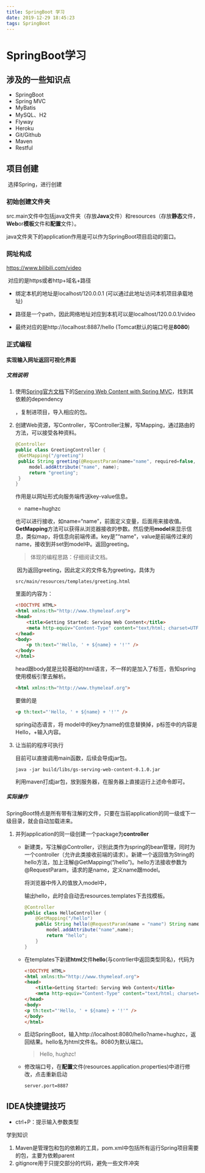 ```yaml
---
title: SpringBoot 学习
date: 2019-12-29 18:45:23
tags: SpringBoot
---
```


# SpringBoot学习

## 涉及的一些知识点

- SpringBoot
- Spring MVC
- MyBatis
- MySQL、H2
- Flyway
- Heroku
- Git/Github
- Maven
- Restful

## 项目创建

​	选择Spring，进行创建

### 初始创建文件夹

​	src.main文件中包括java文件夹（存放**Java**文件）和resources（存放**静态**文件，**Web**or**模板**文件和**配置**文件）。

​	java文件夹下的application作用是可以作为SpringBoot项目启动的窗口。

### 网址构成

https://www.bilibili.com/video

​	对应的是https或者http+域名+路径

- 绑定本机的地址是localhost/120.0.0.1  (可以通过此地址访问本机项目承载地址)

- 路径是一个path，因此网络地址对应到本机可以是localhost/120.0.0.1/video
- 最终对应的是http://localhost:8887/hello  (Tomcat默认的端口号是**8080**)

### 正式编程

#### 实现输入网址返回可视化界面

##### 文档说明

1. 使用[Spring官方文档](https://spring.io/guides)下的[Serving Web Content with Spring MVC](https://spring.io/guides/gs/serving-web-content/)，找到其依赖的dependency

   ，复制进项目，导入相应的包。

2. 创建Web资源，写Controller，写Controller注解，写Mapping，通过路由的方法，可以接受各种资料。

   ~~~java
   @Controller
   public class GreetingController {
   	@GetMapping("/greeting")
   	public String greeting(@RequestParam(name="name", required=false, defaultValue="World") String name, Model model) {
   		model.addAttribute("name", name);
   		return "greeting";
   	}
   }
   ~~~

   作用是以网址形式向服务端传送key-value信息。

   - name=hughzc

   也可以进行接收，如name=“name”，前面定义变量，后面用来接收值。**GetMapping**方法可以获得从浏览器接收的参数。然后使用**model**来显示信息，类似map，将信息向前端传递。key是”“name”，value是前端传过来的name，接收到并set到model中。返回greeting。

   > 体现的编程思路：仔细阅读文档。

   ​	因为返回greeting，因此定义的文件名为greeting，具体为

   ~~~
   src/main/resources/templates/greeting.html
   ~~~

   里面的内容为：

   ~~~html
   <!DOCTYPE HTML>
   <html xmlns:th="http://www.thymeleaf.org">
   <head>
       <title>Getting Started: Serving Web Content</title>
       <meta http-equiv="Content-Type" content="text/html; charset=UTF-8" />
   </head>
   <body>
       <p th:text="'Hello, ' + ${name} + '!'" />
   </body>
   </html>
   ~~~

   head跟body就是比较基础的html语言，不一样的是加入了标签，告知spring使用模板引擎去解析。

   ~~~html
   <html xmlns:th="http://www.thymeleaf.org">
   ~~~

   要做的是

   ~~~html
   <p th:text="'Hello, ' + ${name} + '!'" />
   ~~~

   spring动态语言，将 model中的key为name的信息替换掉，p标签中的内容是Hello，+输入内容。

3. 让当前的程序可执行

   目前可以直接调用main函数，后续会导成jar包。

   ~~~
   java -jar build/libs/gs-serving-web-content-0.1.0.jar
   ~~~

   利用maven打成jar包，放到服务器，在服务器上直接运行上述命令即可。

##### 实际操作

​	SpringBoot特点是所有带有注解的文件，只要在当前application的同一级或下一级目录，就会自动加载进来。

1. 并列application的同一级创建一个package为**controller**

   - 新建类，写注解@Controller，识别此类作为spring的bean管理，同时为一个controller（允许此类接收前端的请求）。新建一个返回值为String的hello方法，加上注解@GetMapping(“/hello”)。hello方法接收参数为@RequestParam，请求的是name，定义name跟model。

     将浏览器中传入的值放入model中，

     输出hello，此时会自动去resources.templates下去找模板。

     ~~~java
     @Controller
     public class HelloController {
         @GetMapping("/hello")
         public String hello(@RequestParam(name = "name") String name, Model model){
             model.addAttribute("name",name);
             return "hello";
         }
     }
     ~~~

   - 在templates下新建**html**文件**hello**(与contrller中返回类型同名)，代码为

     ~~~html
     <!DOCTYPE HTML>
     <html xmlns:th="http://www.thymeleaf.org">
     <head>
         <title>Getting Started: Serving Web Content</title>
         <meta http-equiv="Content-Type" content="text/html; charset=UTF-8" />
     </head>
     <body>
     <p th:text="'Hello, ' + ${name} + '!'" />
     </body>
     </html>
     ~~~

   - 启动SpringBoot，输入http://localhost:8080/hello?name=hughzc，返回结果。hello名为html文件名。8080为默认端口。

     > Hello, hughzc!

   - 修改端口号，在**配置**文件(resources.application.properties)中进行修改，点击重新启动

     ~~~
     server.port=8887
     ~~~

     

## IDEA快捷键技巧

- ctrl+P：提示输入参数类型

学到知识

1. Maven是管理包和包的依赖的工具，pom.xml中包括所有运行Spring项目需要的包，主要为依赖parent
2. gitignore用于只提交部分的代码，避免一些文件冲突


